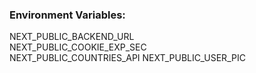 ### Environment Variables:

NEXT_PUBLIC_BACKEND_URL   
NEXT_PUBLIC_COOKIE_EXP_SEC   
NEXT_PUBLIC_COUNTRIES_API
NEXT_PUBLIC_USER_PIC